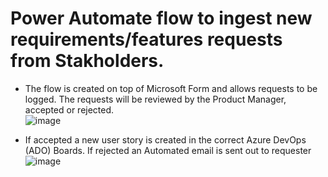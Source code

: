 # Power Automate flow to ingest new requirements/features requests from Stakholders. <br>
- The flow is created on top of Microsoft Form and allows requests to be logged. The requests will be reviewed by the Product Manager, accepted or rejected. <br>
![image](https://github.com/user-attachments/assets/0193ae37-b142-48f6-901c-db32e13022a8)

- If accepted a new user story is created in the correct Azure DevOps (ADO) Boards. If rejected an Automated email is sent out to requester <br>
![image](https://github.com/user-attachments/assets/fe831454-dc3b-4cf5-8455-e3796c75037c)
